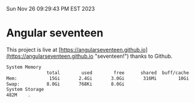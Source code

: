 Sun Nov 26 09:29:43 PM EST 2023

# Angular seventeen


This project is live at [https://angularseventeen.github.io](https://angularseventeen.github.io "seventeen!") thanks to Github.

```bash
System Memory
               total        used        free      shared  buff/cache   available
Mem:            15Gi       2.4Gi       3.0Gi       316Mi        10Gi        12Gi
Swap:          8.0Gi       768Ki       8.0Gi
System Storage
482M	.
```
